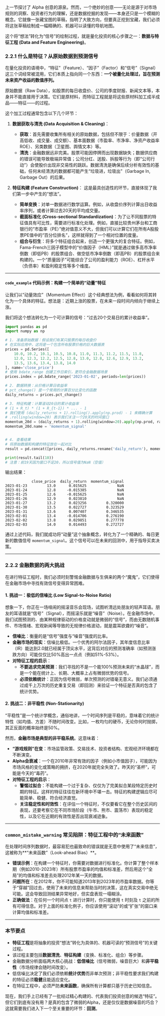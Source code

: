 上一节探讨了 Alpha 创意的源泉。然而，一个绝妙的创意——无论是源于对市场规则的洞察、投资者行为的理解，还是数据挖掘的发现——本身还只是一个模糊的概念。它就像一张藏宝图的草稿，指明了大致方向，但要真正挖到宝藏，我们必须将这张草稿绘制成一幅精确的、机器可以读懂的导航地图。

这个将“想法”转化为“信号”的绘制过程，就是量化投资的核心步骤之一：**数据与特征工程 (Data and Feature Engineering)**。

### 2.2.1 什么是特征？从原始数据到预测信号

在量化投资的语境中，“特征”（Feature）、“因子”（Factor）和“信号”（Signal）这三个词经常被混用，它们本质上指向同一个东西：**一个被量化处理过，旨在预测未来资产收益的数值序列。**

原始数据（Raw Data），如股票的每日收盘价、公司的季度财报、新闻文本等，本身并不能直接用于决策。它们是原材料，而特征工程就是将这些原材料加工成半成品——特征——的过程。

这个加工过程通常包含以下几个环节：

1.  **数据获取与清洗 (Data Acquisition & Cleaning)**：
    *   **获取**：首先需要收集所有相关的原始数据，包括但不限于：价量数据（开高低收、成交量、成交额）、基本面数据（市盈率、市净率、净资产收益率ROE）、另类数据（卫星图、舆情文本）等。
    *   **清洗**：金融数据远非完美。股票可能因停牌而出现数据缺失；数据供应商的错误可能导致极端异常值；公司分红、送股、拆股等行为（即“公司行动”）会使股价出现非交易性的跳跃。数据清洗是确保后续分析有效性的基础，任何未经清洗的数据都可能产生“垃圾进，垃圾出”（Garbage In, Garbage Out）的后果。

2.  **特征构建 (Feature Construction)**：
    这是最具创造性的环节，直接体现了我们第一步中产生的“想法”。
    *   **简单变换**：对单一数据进行数学运算。例如，从收盘价序列计算出日收益率序列，或者计算过去20天的平均成交量。
    *   **截面标准化 (Cross-sectional Standardization)**：为了让不同股票的特征值具有可比性，需要进行标准化处理。例如，直接比较贵州茅台和工商银行的“市盈率（PE）”绝对值意义不大，但我们可以计算它们在所有A股股票PE值中的“百分位排名”，这样就得到了一个相对位置的度量。
    *   **组合与衍生**：将多个特征组合起来，创造一个更强大的复合特征。例如，Fama-French三因子模型中的“价值因子（HML）”就是通过做多高市净率倒数（即低PB）的股票组合、做空低市净率倒数（即高PB）的股票组合来构建的。一个“质量因子”可能综合了公司的盈利能力（ROE）、杠杆水平（负债率）和盈利稳定性等多个维度。

---
#### `code_example` **代码示例：构建一个简单的“动量”特征**

让我们以“动量效应”（Momentum Effect）这个经典想法为例，看看如何将其转化为一个具体的特征。想法是：近期上涨的股票，在未来一段时间内倾向于继续上涨。

我们将这个想法转化为一个可计算的信号：“过去20个交易日的累计收益率”。

```python
import pandas as pd
import numpy as np

# 1. 准备原始数据：假设我们有某只股票的每日收盘价
# 在实际应用中，这将是一个包含所有股票价格的巨大数据表
prices = pd.Series([
    10.0, 10.2, 10.1, 10.5, 10.8, 11.0, 11.3, 11.2, 11.5, 11.8, 
    12.0, 12.3, 12.2, 12.5, 12.8, 13.0, 12.8, 12.6, 12.9, 13.2, 
    13.5, 13.6, 13.4, 13.8, 14.0
], name='close_price')
# 使用 bdate_range 创建工作日索引，更符合金融数据场景
prices.index = pd.bdate_range('2023-01-02', periods=len(prices))

# 2. 数据转换：从价格计算日收益率
# pct_change() 是一个常用的计算百分比变化的函数
daily_returns = prices.pct_change()

# 3. 特征构建：计算滚动20日的累计收益率
# (1 + R_t) * (1 + R_{t-1}) * ... - 1
# 我们使用 (daily_returns + 1).rolling().apply(np.prod) - 1 来精确计算
# .rolling(window=20) 表示我们关注一个20天的时间窗口
momentum_20d = (daily_returns + 1).rolling(window=20).apply(np.prod, raw=True) - 1
momentum_20d.name = 'momentum_signal'


# 4. 查看结果
# 将原始数据和构建的特征放在一起对比
result = pd.concat([prices, daily_returns.rename('daily_return'), momentum_20d], axis=1)

print(result.tail(10))
# 注意：前19天因为窗口不足20，所以信号值为NaN（空值）
```
输出结果：
```
            close_price  daily_return  momentum_signal
2023-01-23         13.0      0.015625              NaN
2023-01-24         12.8     -0.015385              NaN
2023-01-25         12.6     -0.015625              NaN
2023-01-26         12.9      0.023810              NaN
2023-01-27         13.2      0.023256         0.320000
2023-01-30         13.5      0.022727         0.323529
2023-01-31         13.6      0.007407         0.346535
2023-02-01         13.4     -0.014706         0.276190
2023-02-02         13.8      0.029851         0.277778
2023-02-03         14.0      0.014493         0.272727
```
通过上述代码，我们就成功将“动量”这个抽象概念，转化为了一个精确的、每日更新的数值信号 `momentum_signal`。这个信号可以在未来的回测中，用于指导买卖决策。

---

### 2.2.2 金融数据的两大挑战

在进行特征工程时，我们必须时刻警惕金融数据与生俱来的两个“魔鬼”，它们使得在金融市场中寻找有效信号变得异常困难。

#### 1. 挑战一：极低的信噪比 (Low Signal-to-Noise Ratio)

想象一下，你正在一场喧闹的摇滚音乐会现场，试图听清远处朋友的轻声耳语。朋友的耳语就是“信号”（Signal），而摇滚乐就是“噪音”（Noise）。在金融市场中，我们试图预测的、由某种规律驱动的价格变动就是微弱的“信号”，而由无数随机事件、市场情绪、宏观新闻等导致的无规律价格波动，就是震耳欲聋的“噪音”。

*   **信噪比**：衡量的是“信号”强度与“噪音”强度的比率。
*   **金融市场的现实**：信噪比极低。一个优秀的阿尔法因子，其年度信息比率（IR）能达到2.0就已经属于顶尖水平，这背后对应的预测准确率（如预测涨跌方向）可能仅仅比50%高出一点点（例如51%-53%）。
*   **对特征工程的启示**：
    *   **不要追求完美预测**：我们寻找的不是一个能100%预测未来的“水晶球”，而是一个能在统计上、长期、大概率上占有微弱优势的信号。
    *   **必须依赖统计**：正因为信号微弱，单次预测的对错毫无意义。我们必须通过成千上万次的历史重复交易（即回测）来验证一个特征是否真的包含了统计优势。

#### 2. 挑战二：非平稳性 (Non-Stationarity)

“平稳性”是一个统计学概念，通俗地讲，一个时间序列是平稳的，意味着它的统计特性（如均值、方差）不随时间改变。比如，一枚均匀的硬币，无论你何时抛掷，其正反面的概率始终是50%。

然而，**金融市场是典型的非平稳系统**。这意味着：

*   **“游戏规则”在变**：市场监管政策、交易技术、投资者结构、宏观经济环境都在不断演变。
*   **Alpha会衰减**：一个在2010年非常有效的因子（例如小市值因子），可能因为市场风格的变化或策略的拥挤，在2020年就完全失效了。昨天的“圣杯”，可能是今天的“毒药”。
*   **对特征工程的启示**：
    *   **警惕过拟合**：不能构建一个过于复杂、仅仅为了完美拟合某段特定历史时期的特征。这样的特征往往在新环境中不堪一击。特征的构建逻辑应尽可能简单、稳健、符合经济直觉。
    *   **关注稳定性和时效性**：在评估一个特征时，不仅要看它在整个历史区间的表现，还要考察它在不同市场阶段（牛市、熊市、震荡市）表现的稳定性，以及它在近期的有效性是否出现衰减迹象。

---

### `common_mistake_warning` **常见陷阱：特征工程中的“未来函数”**

在处理时间序列数据时，最容易犯也最致命的错误就是无意中使用了“未来信息”，这被称为**“未来函数”（Look-ahead Bias）**。

*   **错误示例**：在构建一个特征时，你需要对数据进行标准化。你计算了整个样本期（例如2010-2023年）所有股票市盈率的均值和标准差，然后用这个“全局”的均值和标准差去处理2012年某一天的数据。
*   **问题所在**：在2012年，你不可能知道2013年到2023年的市盈率数据。你等于“穿越”回过去，使用了未来的信息来帮助当时的决策，这在真实交易中绝无可能。这会导致回测结果异常地好，但实盘表现一塌糊涂。
*   **正确做法**：在任何一个时间点 `t` 进行计算时，你只能使用 `t` 时刻及 `t` 之前的所有可得信息。对于上面的标准化例子，你应该使用“滚动”的或“扩张”的窗口来计算均值和标准差。

***

### **本节要点**

*   **特征工程**是将抽象的投资“想法”转化为具体的、机器可读的“预测信号”的关键过程。
*   该过程主要包括**数据清洗**、**特征构建**（变换、标准化、组合）等步骤。
*   金融数据分析面临两大核心挑战：**低信噪比**（信号微弱，噪音巨大）和**非平稳性**（市场规律会随时间改变）。
*   低信噪比决定了我们必须依赖**统计优势**而非单次预测；非平稳性要求我们构建的特征必须**稳健**且能适应变化。
*   在特征工程中，必须严防**未来函数**，确保所有计算都只基于历史已知信息。

现在，我们手上已经有了一批经过精心构建的、代表我们投资创意的候选“特征”。但它们到底有没有用？是真的包含了微弱的Alpha，还是仅仅是数据噪音的巧合？这就需要我们进入下一个至关重要的环节：**回测**。